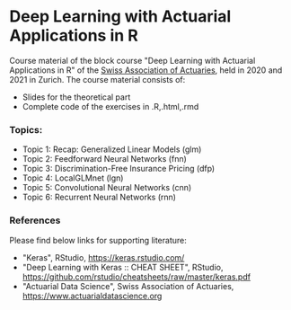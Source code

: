 # Deep Learning with Actuarial Applications in R
Course material of the block course "Deep Learning with Actuarial Applications in R" of the [Swiss Association of Actuaries](www.actuaries.ch), held in 2020 and 2021 in Zurich. The course material consists of:
- Slides for the theoretical part
- Complete code of the exercises in .R,.html,.rmd

### Topics:
- Topic 1: Recap: Generalized Linear Models (glm)
- Topic 2: Feedforward Neural Networks (fnn)
- Topic 3: Discrimination-Free Insurance Pricing (dfp)
- Topic 4: LocalGLMnet (lgn)
- Topic 5: Convolutional Neural Networks (cnn)
- Topic 6: Recurrent Neural Networks (rnn)

### References
Please find below links for supporting literature:
- "Keras", RStudio, https://keras.rstudio.com/
- "Deep Learning with Keras :: CHEAT SHEET", RStudio, https://github.com/rstudio/cheatsheets/raw/master/keras.pdf
- "Actuarial Data Science", Swiss Association of Actuaries, https://www.actuarialdatascience.org
